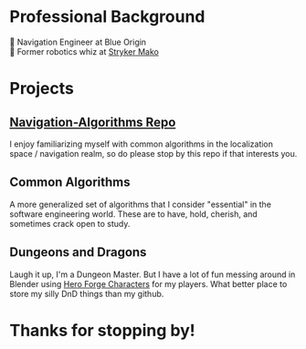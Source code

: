 <!-- The Professional Stuff -->

# Professional Background #

🚀 Navigation Engineer at Blue Origin<br/>
🦾 Former robotics whiz at [Stryker Mako](https://www.stryker.com/us/en/portfolios/orthopaedics/joint-replacement/mako-robotic-arm-assisted-surgery.html)<br/>

<!-- The Semi Professional Stuff -->

# Projects #

## [Navigation-Algorithms Repo](https://github.com/tcmilleriii/Navigation-Algorithms) ##
I enjoy familiarizing myself with common algorithms in the localization space / navigation realm, so do please stop by this repo if that interests you.<br/>

## Common Algorithms ##
A more generalized set of algorithms that I consider "essential" in the software engineering world. These are to have, hold, cherish, and sometimes crack open to study.

## Dungeons and Dragons ##
Laugh it up, I'm a Dungeon Master. But I have a lot of fun messing around in Blender using [Hero Forge Characters](https://www.heroforge.com/) for my players. What better place to store my silly DnD things than my github. 

<!-- The Bits About Me -->

# Thanks for stopping by! #

